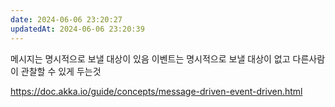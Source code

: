 ```yaml
---
date: 2024-06-06 23:20:27
updatedAt: 2024-06-06 23:20:39
---
```

메시지는 명시적으로 보낼 대상이 있음
이벤트는 명시적으로 보낼 대상이 없고 다른사람이 관찰할 수 있게 두는것

https://doc.akka.io/guide/concepts/message-driven-event-driven.html